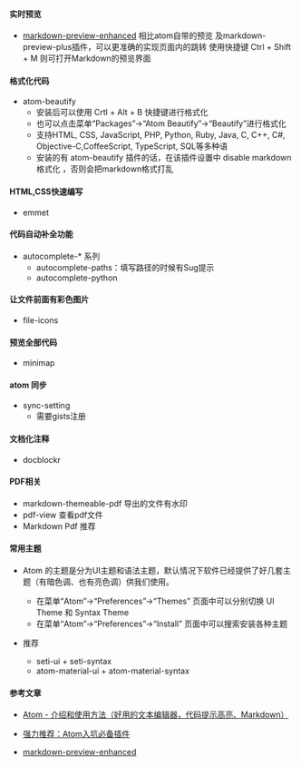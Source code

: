 #### 实时预览
- [markdown-preview-enhanced](http://app.myzaker.com/news/article.php?pk=59951dff1bc8e0187b000015)
  相比atom自带的预览 及markdown-preview-plus插件，可以更准确的实现页面内的跳转
  使用快捷键 Ctrl + Shift + M 则可打开Markdown的预览界面


#### 格式化代码
- atom-beautify
  - 安装后可以使用 Crtl + Alt + B 快捷键进行格式化
  - 也可以点击菜单“Packages”->“Atom Beautify”->“Beautify”进行格式化
  - 支持HTML, CSS, JavaScript, PHP, Python, Ruby, Java, C, C++, C#, Objective-C,CoffeeScript, TypeScript, SQL等多种语
  - 安装的有 atom-beautify 插件的话，在该插件设置中 disable markdown格式化 ，否则会把markdown格式打乱

#### HTML,CSS快速编写
- emmet


#### 代码自动补全功能
- autocomplete-* 系列
  - autocomplete-paths：填写路径的时候有Sug提示
  - autocomplete-python

#### 让文件前面有彩色图片
- file-icons


#### 预览全部代码
- minimap


#### atom 同步
- sync-setting
  - 需要gists注册


#### 文档化注释
- docblockr

#### PDF相关
- markdown-themeable-pdf   导出的文件有水印
- pdf-view 查看pdf文件
- Markdown Pdf 推荐

#### 常用主题
- Atom 的主题是分为UI主题和语法主题，默认情况下软件已经提供了好几套主题（有暗色调、也有亮色调）供我们使用。
  - 在菜单“Atom”->“Preferences”->“Themes” 页面中可以分别切换 UI Theme 和 Syntax Theme
  - 在菜单“Atom”->“Preferences”->“Install” 页面中可以搜索安装各种主题

- 推荐
  - seti-ui + seti-syntax
  - atom-material-ui + atom-material-syntax


#### 参考文章
- [Atom - 介绍和使用方法（好用的文本编辑器，代码提示高亮、Markdown）](https://blog.csdn.net/qq_32340877/article/details/79095610)

- [强力推荐：Atom入坑必备插件](https://blog.csdn.net/m13026178198/article/details/52843849)

- [markdown-preview-enhanced](http://app.myzaker.com/news/article.php?pk=59951dff1bc8e0187b000015)
